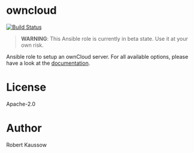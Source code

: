 # owncloud
  
[![Build Status](https://drone.owncloud.com/api/badges/owncloud-ansible/owncloud/status.svg)](https://drone.owncloud.com/owncloud-ansible/owncloud)

> **WARNING**: This Ansible role is currently in beta state. Use it at your own risk.

Ansible role to setup an ownCloud server. For all available options, please have a look at the [documentation](https://owncloud-ansible.github.io/role/owncloud/).

# License

Apache-2.0

# Author

Robert Kaussow
